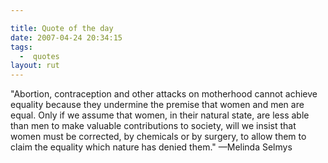```yaml
---

title: Quote of the day
date: 2007-04-24 20:34:15
tags:
  -  quotes
layout: rut
---
```


"Abortion, contraception and other attacks on motherhood cannot achieve equality because they undermine the premise that women and men are equal. Only if we assume that women, in their natural state, are less able than men to make valuable contributions to society, will we insist that women must be corrected, by chemicals or by surgery, to allow them to claim the equality which nature has denied them." &mdash;Melinda Selmys
